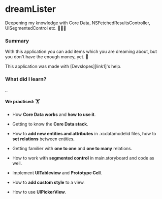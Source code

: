# dreamLister
Deepening my knowledge with Core Data, NSFetchedResultsController, UISegmentedControl etc. 👩🏻‍💻


### Summary ###

With this application you can add items which you are dreaming about, but you don't have the enough money, yet. 🤑

This application was made with [Devslopes][link1]'s help.

### What did I learn? ###
..
#### We practised: 🏋 ####

- How **Core Data works** and **how to use it**.

- Getting to know the **Core Data stack**.

- How to **add new entities and attributes** in .xcdatamodelid files, how to **set relations** between entities.

- Getting familier with **one to one** and **one to many** relations. 

- How to work with **segmented control** in main.storyboard and code as well. 

- Implement **UITableview** and **Prototype Cell**. 

- How to **add custom style** to a view. 

- How to use **UIPickerView**. 
